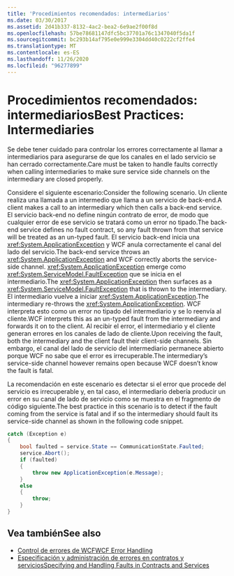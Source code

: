 ```yaml
---
title: 'Procedimientos recomendados: intermediarios'
ms.date: 03/30/2017
ms.assetid: 2d41b337-8132-4ac2-bea2-6e9ae2f00f8d
ms.openlocfilehash: 57be78681147dfc5bc37701a76c1347040f5da1f
ms.sourcegitcommit: bc293b14af795e0e999e3304dd40c0222cf2ffe4
ms.translationtype: MT
ms.contentlocale: es-ES
ms.lasthandoff: 11/26/2020
ms.locfileid: "96277899"
---
```

# <a name="best-practices-intermediaries"></a><span data-ttu-id="d801b-102">Procedimientos recomendados: intermediarios</span><span class="sxs-lookup"><span data-stu-id="d801b-102">Best Practices: Intermediaries</span></span>

<span data-ttu-id="d801b-103">Se debe tener cuidado para controlar los errores correctamente al llamar a intermediarios para asegurarse de que los canales en el lado servicio se han cerrado correctamente.</span><span class="sxs-lookup"><span data-stu-id="d801b-103">Care must be taken to handle faults correctly when calling intermediaries to make sure service side channels on the intermediary are closed properly.</span></span>  
  
 <span data-ttu-id="d801b-104">Considere el siguiente escenario:</span><span class="sxs-lookup"><span data-stu-id="d801b-104">Consider the following scenario.</span></span> <span data-ttu-id="d801b-105">Un cliente realiza una llamada a un intermedio que llama a un servicio de back-end.</span><span class="sxs-lookup"><span data-stu-id="d801b-105">A client makes a call to an intermediary which then calls a back-end service.</span></span>  <span data-ttu-id="d801b-106">El servicio back-end no define ningún contrato de error, de modo que cualquier error de ese servicio se tratará como un error no tipado.</span><span class="sxs-lookup"><span data-stu-id="d801b-106">The back-end service defines no fault contract, so any fault thrown from that service will be treated as an un-typed fault.</span></span>  <span data-ttu-id="d801b-107">El servicio back-end inicia una <xref:System.ApplicationException> y WCF anula correctamente el canal del lado del servicio.</span><span class="sxs-lookup"><span data-stu-id="d801b-107">The back-end service throws an <xref:System.ApplicationException> and WCF correctly aborts the service-side channel.</span></span> <span data-ttu-id="d801b-108"><xref:System.ApplicationException> emerge como <xref:System.ServiceModel.FaultException> que se inicia en el intermediario.</span><span class="sxs-lookup"><span data-stu-id="d801b-108">The <xref:System.ApplicationException> then surfaces as a <xref:System.ServiceModel.FaultException> that is thrown to the intermediary.</span></span> <span data-ttu-id="d801b-109">El intermediario vuelve a iniciar <xref:System.ApplicationException>.</span><span class="sxs-lookup"><span data-stu-id="d801b-109">The intermediary re-throws the <xref:System.ApplicationException>.</span></span> <span data-ttu-id="d801b-110">WCF interpreta esto como un error no tipado del intermediario y se lo reenvía al cliente.</span><span class="sxs-lookup"><span data-stu-id="d801b-110">WCF interprets this as an un-typed fault from the intermediary and forwards it on to the client.</span></span> <span data-ttu-id="d801b-111">Al recibir el error, el intermediario y el cliente generan errores en los canales de lado de cliente.</span><span class="sxs-lookup"><span data-stu-id="d801b-111">Upon receiving the fault, both the intermediary and the client fault their client-side channels.</span></span> <span data-ttu-id="d801b-112">Sin embargo, el canal del lado de servicio del intermediario permanece abierto porque WCF no sabe que el error es irrecuperable.</span><span class="sxs-lookup"><span data-stu-id="d801b-112">The intermediary’s service-side channel however remains open because WCF doesn’t know the fault is fatal.</span></span>  
  
 <span data-ttu-id="d801b-113">La recomendación en este escenario es detectar si el error que procede del servicio es irrecuperable y, en tal caso, el intermediario debería producir un error en su canal de lado de servicio como se muestra en el fragmento de código siguiente.</span><span class="sxs-lookup"><span data-stu-id="d801b-113">The best practice in this scenario is to detect if the fault coming from the service is fatal and if so the intermediary should fault its service-side channel as shown in the following code snippet.</span></span>  
  
```csharp  
catch (Exception e)  
{  
    bool faulted = service.State == CommunicationState.Faulted;  
    service.Abort();  
    if (faulted)  
    {  
        throw new ApplicationException(e.Message);  
    }  
    else  
    {  
        throw;  
    }  
}  
```  
  
## <a name="see-also"></a><span data-ttu-id="d801b-114">Vea también</span><span class="sxs-lookup"><span data-stu-id="d801b-114">See also</span></span>

- [<span data-ttu-id="d801b-115">Control de errores de WCF</span><span class="sxs-lookup"><span data-stu-id="d801b-115">WCF Error Handling</span></span>](wcf-error-handling.md)
- [<span data-ttu-id="d801b-116">Especificación y administración de errores en contratos y servicios</span><span class="sxs-lookup"><span data-stu-id="d801b-116">Specifying and Handling Faults in Contracts and Services</span></span>](specifying-and-handling-faults-in-contracts-and-services.md)
